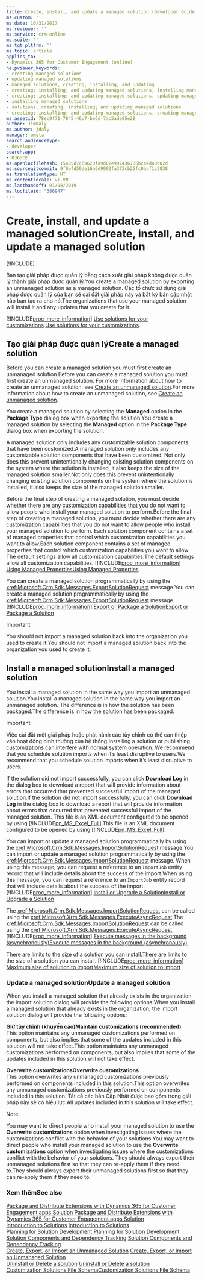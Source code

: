 ```yaml
---
title: Create, install, and update a managed solution (Developer Guide for Dynamics 365 for Customer Engagement apps)| MicrosoftDocs
ms.custom: ''
ms.date: 10/31/2017
ms.reviewer: ''
ms.service: crm-online
ms.suite: ''
ms.tgt_pltfrm: ''
ms.topic: article
applies_to:
- Dynamics 365 for Customer Engagement (online)
helpviewer_keywords:
- creating managed solutions
- updating managed solutions
- managed solutions, creating; installing; and updating
- creating; installing; and updating managed solutions, installing managed solutions
- creating; installing; and updating managed solutions, updating managed solutions
- installing managed solutions
- solutions, creating; installing; and updating managed solutions
- creating; installing; and updating managed solutions, creating managed solutions
ms.assetid: 78ec9f71-7845-46c7-be6d-7ac5ade85e28
author: JimDaly
ms.author: jdaly
manager: amyla
search.audienceType:
- developer
search.app:
- D365CE
ms.openlocfilehash: 15435d7c69620fa9d02e992436736bc4ed40d02d
ms.sourcegitcommit: 9f0efd59de16a6d9902fa372cb25fc0baf1c2838
ms.translationtype: HT
ms.contentlocale: vi-VN
ms.lasthandoff: 01/08/2019
ms.locfileid: "386947"
---
```

# <a name="create-install-and-update-a-managed-solution"></a><span data-ttu-id="0641d-102">Create, install, and update a managed solution</span><span class="sxs-lookup"><span data-stu-id="0641d-102">Create, install, and update a managed solution</span></span>

[!INCLUDE[](../includes/cc_applies_to_update_9_0_0.md)]

<span data-ttu-id="0641d-103">Bạn tạo giải pháp được quản lý bằng cách xuất giải pháp không được quản lý thành giải pháp được quản lý.</span><span class="sxs-lookup"><span data-stu-id="0641d-103">You create a managed solution by exporting an unmanaged solution as a managed solution.</span></span> <span data-ttu-id="0641d-104">Các tổ chức sử dụng giải pháp được quản lý của bạn sẽ cài đặt giải pháp này và bất kỳ bản cập nhật nào bạn tạo ra cho nó.</span><span class="sxs-lookup"><span data-stu-id="0641d-104">The organizations that use your managed solution will install it and any updates that you create for it.</span></span>  
  
 [!INCLUDE[proc_more_information](../includes/proc-more-information.md)] <span data-ttu-id="0641d-105">[Use solutions for your customizations](../customize/use-solutions-for-your-customizations.md).</span><span class="sxs-lookup"><span data-stu-id="0641d-105">[Use solutions for your customizations](../customize/use-solutions-for-your-customizations.md).</span></span>  
  
<a name="BKMK_CreateManagedSolution"></a>   
## <a name="create-a-managed-solution"></a><span data-ttu-id="0641d-106">Tạo giải pháp được quản lý</span><span class="sxs-lookup"><span data-stu-id="0641d-106">Create a managed solution</span></span>  
 <span data-ttu-id="0641d-107">Before you can create a managed solution you must first create an unmanaged solution.</span><span class="sxs-lookup"><span data-stu-id="0641d-107">Before you can create a managed solution you must first create an unmanaged solution.</span></span> <span data-ttu-id="0641d-108">For more information about how to create an unmanaged solution, see [Create an unmanaged solution](create-export-import-unmanaged-solution.md#BKMK_CreateUnmanagedSolution).</span><span class="sxs-lookup"><span data-stu-id="0641d-108">For more information about how to create an unmanaged solution, see [Create an unmanaged solution](create-export-import-unmanaged-solution.md#BKMK_CreateUnmanagedSolution).</span></span>  
  
 <span data-ttu-id="0641d-109">You create a managed solution by selecting the **Managed** option in the **Package Type** dialog box when exporting the solution.</span><span class="sxs-lookup"><span data-stu-id="0641d-109">You create a managed solution by selecting the **Managed** option in the **Package Type** dialog box when exporting the solution.</span></span>  
  
 <span data-ttu-id="0641d-110">A managed solution only includes any customizable solution components that have been customized.</span><span class="sxs-lookup"><span data-stu-id="0641d-110">A managed solution only includes any customizable solution components that have been customized.</span></span> <span data-ttu-id="0641d-111">Not only does this prevent unintentionally changing existing solution components on the system where the solution is installed, it also keeps the size of the managed solution smaller.</span><span class="sxs-lookup"><span data-stu-id="0641d-111">Not only does this prevent unintentionally changing existing solution components on the system where the solution is installed, it also keeps the size of the managed solution smaller.</span></span>  
  
 <span data-ttu-id="0641d-112">Before the final step of creating a managed solution, you must decide whether there are any customization capabilities that you do not want to allow people who install your managed solution to perform.</span><span class="sxs-lookup"><span data-stu-id="0641d-112">Before the final step of creating a managed solution, you must decide whether there are any customization capabilities that you do not want to allow people who install your managed solution to perform.</span></span> <span data-ttu-id="0641d-113">Each solution component contains a set of managed properties that control which customization capabilities you want to allow.</span><span class="sxs-lookup"><span data-stu-id="0641d-113">Each solution component contains a set of managed properties that control which customization capabilities you want to allow.</span></span> <span data-ttu-id="0641d-114">The default settings allow all customization capabilities.</span><span class="sxs-lookup"><span data-stu-id="0641d-114">The default settings allow all customization capabilities.</span></span> [!INCLUDE[proc_more_information](../includes/proc-more-information.md)] <span data-ttu-id="0641d-115">[Using Managed Properties](use-managed-properties.md)</span><span class="sxs-lookup"><span data-stu-id="0641d-115">[Using Managed Properties](use-managed-properties.md)</span></span>  
  
 <span data-ttu-id="0641d-116">You can create a managed solution programmatically by using the <xref:Microsoft.Crm.Sdk.Messages.ExportSolutionRequest> message.</span><span class="sxs-lookup"><span data-stu-id="0641d-116">You can create a managed solution programmatically by using the <xref:Microsoft.Crm.Sdk.Messages.ExportSolutionRequest> message.</span></span> [!INCLUDE[proc_more_information](../includes/proc-more-information.md)] <span data-ttu-id="0641d-117">[Export or Package a Solution](work-solutions.md#BKMK_ExportPackageSolution)</span><span class="sxs-lookup"><span data-stu-id="0641d-117">[Export or Package a Solution](work-solutions.md#BKMK_ExportPackageSolution)</span></span>  
  
> [!IMPORTANT]
>  <span data-ttu-id="0641d-118">You should not import a managed solution back into the organization you used to create it.</span><span class="sxs-lookup"><span data-stu-id="0641d-118">You should not import a managed solution back into the organization you used to create it.</span></span>  
  
<a name="BKMK_InstallManagedSolution"></a>   
## <a name="install-a-managed-solution"></a><span data-ttu-id="0641d-119">Install a managed solution</span><span class="sxs-lookup"><span data-stu-id="0641d-119">Install a managed solution</span></span>  
 <span data-ttu-id="0641d-120">You install a managed solution in the same way you import an unmanaged solution.</span><span class="sxs-lookup"><span data-stu-id="0641d-120">You install a managed solution in the same way you import an unmanaged solution.</span></span> <span data-ttu-id="0641d-121">The difference is in how the solution has been packaged.</span><span class="sxs-lookup"><span data-stu-id="0641d-121">The difference is in how the solution has been packaged.</span></span>  
  
> [!IMPORTANT]
>  <span data-ttu-id="0641d-122">Việc cài đặt một giải pháp hoặc phát hành các tùy chỉnh có thể can thiệp vào hoạt động bình thường của hệ thống.</span><span class="sxs-lookup"><span data-stu-id="0641d-122">Installing a solution or publishing customizations can interfere with normal system operation.</span></span> <span data-ttu-id="0641d-123">We recommend that you schedule solution imports when it’s least disruptive to users.</span><span class="sxs-lookup"><span data-stu-id="0641d-123">We recommend that you schedule solution imports when it’s least disruptive to users.</span></span>  
  
 <span data-ttu-id="0641d-124">If the solution did not import successfully, you can click **Download Log** in the dialog box to download a report that will provide information about errors that occurred that prevented successful import of the managed solution.</span><span class="sxs-lookup"><span data-stu-id="0641d-124">If the solution did not import successfully, you can click **Download Log** in the dialog box to download a report that will provide information about errors that occurred that prevented successful import of the managed solution.</span></span> <span data-ttu-id="0641d-125">This file is an XML document configured to be opened by using [!INCLUDE[pn_MS_Excel_Full](../includes/pn-ms-excel-full.md)].</span><span class="sxs-lookup"><span data-stu-id="0641d-125">This file is an XML document configured to be opened by using [!INCLUDE[pn_MS_Excel_Full](../includes/pn-ms-excel-full.md)].</span></span>  
  
 <span data-ttu-id="0641d-126">You can import or update a managed solution programmatically by using the <xref:Microsoft.Crm.Sdk.Messages.ImportSolutionRequest> message.</span><span class="sxs-lookup"><span data-stu-id="0641d-126">You can import or update a managed solution programmatically by using the <xref:Microsoft.Crm.Sdk.Messages.ImportSolutionRequest> message.</span></span> <span data-ttu-id="0641d-127">When using this message, you can request a reference to an `ImportJob`  entity record that will include details about the success of the import.</span><span class="sxs-lookup"><span data-stu-id="0641d-127">When using this message, you can request a reference to an `ImportJob`  entity record that will include details about the success of the import.</span></span> [!INCLUDE[proc_more_information](../includes/proc-more-information.md)] <span data-ttu-id="0641d-128">[Install or Upgrade a Solution](work-solutions.md#BKMK_InstallUpgradeSolution)</span><span class="sxs-lookup"><span data-stu-id="0641d-128">[Install or Upgrade a Solution](work-solutions.md#BKMK_InstallUpgradeSolution)</span></span>  
  
 <span data-ttu-id="0641d-129">The <xref:Microsoft.Crm.Sdk.Messages.ImportSolutionRequest> can be called using the <xref:Microsoft.Xrm.Sdk.Messages.ExecuteAsyncRequest>.</span><span class="sxs-lookup"><span data-stu-id="0641d-129">The <xref:Microsoft.Crm.Sdk.Messages.ImportSolutionRequest> can be called using the <xref:Microsoft.Xrm.Sdk.Messages.ExecuteAsyncRequest>.</span></span> [!INCLUDE[proc_more_information](../includes/proc-more-information.md)] <span data-ttu-id="0641d-130">[Execute messages in the background (asynchronously)](org-service/use-messages-request-response-classes-execute-method.md#bkmk_executeasync)</span><span class="sxs-lookup"><span data-stu-id="0641d-130">[Execute messages in the background (asynchronously)](org-service/use-messages-request-response-classes-execute-method.md#bkmk_executeasync)</span></span>  
  
 <span data-ttu-id="0641d-131">There are limits to the size of a solution you can install.</span><span class="sxs-lookup"><span data-stu-id="0641d-131">There are limits to the size of a solution you can install.</span></span> [!INCLUDE[proc_more_information](../includes/proc-more-information.md)] <span data-ttu-id="0641d-132">[Maximum size of solution to import](create-export-import-unmanaged-solution.md#BKMK_MaxSizeOfSolution)</span><span class="sxs-lookup"><span data-stu-id="0641d-132">[Maximum size of solution to import](create-export-import-unmanaged-solution.md#BKMK_MaxSizeOfSolution)</span></span>  
  
<a name="BKMK_UpdateManagedSolution"></a>   
### <a name="update-a-managed-solution"></a><span data-ttu-id="0641d-133">Update a managed solution</span><span class="sxs-lookup"><span data-stu-id="0641d-133">Update a managed solution</span></span>  
 <span data-ttu-id="0641d-134">When you install a managed solution that already exists in the organization, the import solution dialog will provide the following options:</span><span class="sxs-lookup"><span data-stu-id="0641d-134">When you install a managed solution that already exists in the organization, the import solution dialog will provide the following options:</span></span>  
  
 <span data-ttu-id="0641d-135">**Giữ tùy chỉnh (khuyến cáo)**</span><span class="sxs-lookup"><span data-stu-id="0641d-135">**Maintain customizations (recommended)**</span></span>  
 <span data-ttu-id="0641d-136">This option maintains any unmanaged customizations performed on components, but also implies that some of the updates included in this solution will not take effect.</span><span class="sxs-lookup"><span data-stu-id="0641d-136">This option maintains any unmanaged customizations performed on components, but also implies that some of the updates included in this solution will not take effect.</span></span>  
  
 <span data-ttu-id="0641d-137">**Overwrite customizations**</span><span class="sxs-lookup"><span data-stu-id="0641d-137">**Overwrite customizations**</span></span>  
 <span data-ttu-id="0641d-138">This option overwrites any unmanaged customizations previously performed on components included in this solution.</span><span class="sxs-lookup"><span data-stu-id="0641d-138">This option overwrites any unmanaged customizations previously performed on components included in this solution.</span></span> <span data-ttu-id="0641d-139">Tất cả các bản Cập Nhật được bao gồm trong giải pháp này sẽ có hiệu lực.</span><span class="sxs-lookup"><span data-stu-id="0641d-139">All updates included in this solution will take effect.</span></span>  
  
> [!NOTE]
>  <span data-ttu-id="0641d-140">You may want to direct people who install your managed solution to use the **Overwrite customizations** option when investigating issues where the customizations conflict with the behavior of your solutions.</span><span class="sxs-lookup"><span data-stu-id="0641d-140">You may want to direct people who install your managed solution to use the **Overwrite customizations** option when investigating issues where the customizations conflict with the behavior of your solutions.</span></span> <span data-ttu-id="0641d-141">They should always export their unmanaged solutions first so that they can re-apply them if they need to.</span><span class="sxs-lookup"><span data-stu-id="0641d-141">They should always export their unmanaged solutions first so that they can re-apply them if they need to.</span></span>  
  
### <a name="see-also"></a><span data-ttu-id="0641d-142">Xem thêm</span><span class="sxs-lookup"><span data-stu-id="0641d-142">See also</span></span>  
 <span data-ttu-id="0641d-143">[Package and Distribute Extensions with Dynamics 365 for Customer Engagement apps Solution](package-distribute-extensions-use-solutions.md) </span><span class="sxs-lookup"><span data-stu-id="0641d-143">[Package and Distribute Extensions with Dynamics 365 for Customer Engagement apps Solution](package-distribute-extensions-use-solutions.md) </span></span>  
 <span data-ttu-id="0641d-144">[Introduction to Solutions](introduction-solutions.md) </span><span class="sxs-lookup"><span data-stu-id="0641d-144">[Introduction to Solutions](introduction-solutions.md) </span></span>  
 <span data-ttu-id="0641d-145">[Planning for Solution Development](plan-solution-development.md) </span><span class="sxs-lookup"><span data-stu-id="0641d-145">[Planning for Solution Development](plan-solution-development.md) </span></span>  
 <span data-ttu-id="0641d-146">[Solution Components and Dependency Tracking](dependency-tracking-solution-components.md) </span><span class="sxs-lookup"><span data-stu-id="0641d-146">[Solution Components and Dependency Tracking](dependency-tracking-solution-components.md) </span></span>  
 <span data-ttu-id="0641d-147">[Create, Export, or Import an Unmanaged Solution](create-export-import-unmanaged-solution.md) </span><span class="sxs-lookup"><span data-stu-id="0641d-147">[Create, Export, or Import an Unmanaged Solution](create-export-import-unmanaged-solution.md) </span></span>  
 <span data-ttu-id="0641d-148">[Uninstall or Delete a solution](uninstall-delete-solution.md) </span><span class="sxs-lookup"><span data-stu-id="0641d-148">[Uninstall or Delete a solution](uninstall-delete-solution.md) </span></span>  
 [<span data-ttu-id="0641d-149">Customization Solutions File Schema</span><span class="sxs-lookup"><span data-stu-id="0641d-149">Customization Solutions File Schema</span></span>](customize-dev/customization-solutions-file-schema.md)
